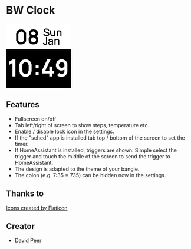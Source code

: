 # BW Clock

![](screenshot.png)

## Features
- Fullscreen on/off
- Tab left/right of screen to show steps, temperature etc.
- Enable / disable lock icon in the settings.
- If the "sched" app is installed tab top / bottom of the screen to set the timer.
- If HomeAssistant is installed, triggers are shown. Simple select the trigger and touch the middle of the screen to send the trigger to HomeAssistant.
- The design is adapted to the theme of your bangle.
- The colon (e.g. 7:35 = 735) can be hidden now in the settings.

## Thanks to
<a href="https://www.flaticon.com/free-icons/" title="Icons">Icons created by Flaticon</a>

## Creator
- [David Peer](https://github.com/peerdavid)
